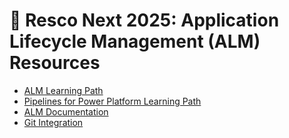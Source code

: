 # 🧠 Resco Next 2025: Application Lifecycle Management (ALM) Resources

- [ALM Learning Path](https://learn.microsoft.com/training/paths/application-lifecycle-management/)
- [Pipelines for Power Platform Learning Path](https://aka.ms/PipelinesLearningPath)
- [ALM Documentation](https://learn.microsoft.com/power-platform/alm/)
- [Git Integration](https://learn.microsoft.com/power-platform/alm/git-integration/overview)
